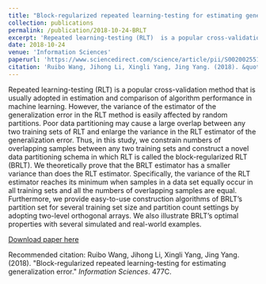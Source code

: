 ```yaml
---
title: "Block-regularized repeated learning-testing for estimating generalization error"
collection: publications
permalink: /publication/2018-10-24-BRLT
excerpt: 'Repeated learning-testing (RLT)  is a popular cross-validation method that is usually adopted in estimation and comparison of algorithm performance in machine learning. However, the variance of the estimator of the generalization error in the RLT method is easily affected by random partitions. Poor data partitioning may cause a large overlap between any two training sets of RLT and enlarge the variance in the RLT estimator of the generalization error. Thus, in this study, we constrain numbers of overlapping samples between any two training sets and construct a novel data partitioning schema in which RLT is called the block-regularized RLT (BRLT). We theoretically prove that the BRLT estimator has a smaller variance than does the RLT estimator. Specifically, the variance of the RLT estimator reaches its minimum when samples in a data set equally occur in all training sets and all the numbers of overlapping samples are equal. Furthermore, we provide easy-to-use construction algorithms of BRLT’s partition set for several training set size and partition count settings by adopting two-level orthogonal arrays. We also illustrate BRLT’s optimal properties with several simulated and real-world examples.'
date: 2018-10-24
venue: 'Information Sciences'
paperurl: 'https://www.sciencedirect.com/science/article/pii/S0020025518308582'
citation: 'Ruibo Wang, Jihong Li, Xingli Yang, Jing Yang. (2018). &quot;Block-regularized repeated learning-testing for estimating generalization error.&quot; <i>Information Sciences</i>. 477C.'
---
```

Repeated learning-testing (RLT)  is a popular cross-validation method that is usually adopted in estimation and comparison of algorithm performance in machine learning. However, the variance of the estimator of the generalization error in the RLT method is easily affected by random partitions. Poor data partitioning may cause a large overlap between any two training sets of RLT and enlarge the variance in the RLT estimator of the generalization error. Thus, in this study, we constrain numbers of overlapping samples between any two training sets and construct a novel data partitioning schema in which RLT is called the block-regularized RLT (BRLT). We theoretically prove that the BRLT estimator has a smaller variance than does the RLT estimator. Specifically, the variance of the RLT estimator reaches its minimum when samples in a data set equally occur in all training sets and all the numbers of overlapping samples are equal. Furthermore, we provide easy-to-use construction algorithms of BRLT’s partition set for several training set size and partition count settings by adopting two-level orthogonal arrays. We also illustrate BRLT’s optimal properties with several simulated and real-world examples.

[Download paper here](https://doi.org/10.1016/j.ins.2018.10.040)

Recommended citation: Ruibo Wang, Jihong Li, Xingli Yang, Jing Yang. (2018). &quot;Block-regularized repeated learning-testing for estimating generalization error.&quot; <i>Information Sciences</i>. 477C.



























